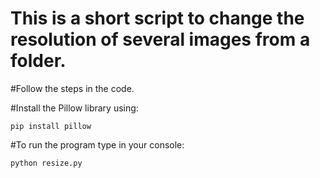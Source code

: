 # This is a short script to change the resolution of several images from a folder. 

#Follow the steps in the code.

#Install the Pillow library using: 

  `pip install pillow`

#To run the program type in your console: 

  `python resize.py` 
